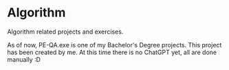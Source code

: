 # Algorithm
Algorithm related projects and exercises. 

As of now, PE-QA.exe is one of my Bachelor's Degree projects. This project has been created by me. At this time there is no ChatGPT yet, all are done manually :D

